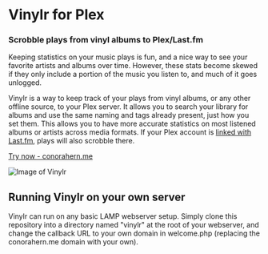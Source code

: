 # Vinylr for Plex
### Scrobble plays from vinyl albums to Plex/Last.fm

Keeping statistics on your music plays is fun, and a nice way to see your favorite artists and albums over time. However, these stats become skewed if they only include a portion of the music you listen to, and much of it goes unlogged.

Vinylr is a way to keep track of your plays from vinyl albums, or any other offline source, to your Plex server. It allows you to search your library for albums and use the same naming and tags already present, just how you set them. This allows you to have more accurate statistics on most listened albums or artists across media formats. If your Plex account is [linked with Last.fm](https://plex.tv/users/other-services), plays will also scrobble there.

[Try now - conorahern.me](https://conorahern.me/vinylr)

![Image of Vinylr](https://conorahern.me/projects/plex-vinyl-scrobbler.jpg)

## Running Vinylr on your own server
Vinylr can run on any basic LAMP webserver setup. Simply clone this repository into a directory named "vinylr" at the root of your webserver, and change the callback URL to your own domain in welcome.php (replacing the conorahern.me domain with your own).
